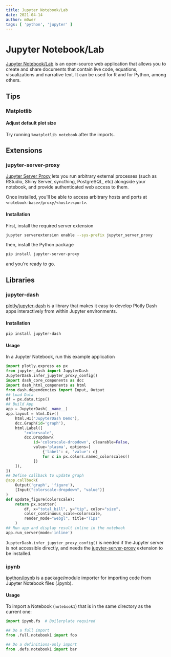 ```yaml
---
title: Jupyter Notebook/Lab
date: 2021-04-14
author: m0wer
tags: [ 'python', 'jupyter' ]
---
```


# Jupyter Notebook/Lab

[Jupyter Notebook/Lab](https://jupyter.org/) is an open-source web application
that allows you to create and share documents that contain live code,
equations, visualizations and narrative text. It can be used for R and for
Python, among others.

## Tips

### Matplotlib

#### Adjust default plot size

Try running `%matplotlib notebook` after the imports.

## Extensions

### jupyter-server-proxy

[Jupyter Server Proxy](https://jupyter-server-proxy.readthedocs.io/) lets you
run arbitrary external processes (such as RStudio, Shiny Server, syncthing,
PostgreSQL, etc) alongside your notebook, and provide authenticated web access
to them.

Once installed, you'll be able to access arbitrary hosts and ports at
`<notebook-base>/proxy/<host>:<port>`.

#### Installation

First, install the required server extension

```bash
jupyter serverextension enable --sys-prefix jupyter_server_proxy
```

then, install the Python package

```bash
pip install jupyter-server-proxy
```

and you're ready to go.

## Libraries

### jupyter-dash

[plotly/jupyter-dash](https://github.com/plotly/jupyter-dash) is a library
that makes it easy to develop Plotly Dash apps interactively from within
Jupyter environments.

#### Installation

```bash
pip install jupyter-dash
```

#### Usage

In a Jupyter Notebook, run this example application

```python
import plotly.express as px
from jupyter_dash import JupyterDash
JupyterDash.infer_jupyter_proxy_config()
import dash_core_components as dcc
import dash_html_components as html
from dash.dependencies import Input, Output
## Load Data
df = px.data.tips()
## Build App
app = JupyterDash(__name__)
app.layout = html.Div([
    html.H1("JupyterDash Demo"),
    dcc.Graph(id='graph'),
    html.Label([
        "colorscale",
        dcc.Dropdown(
            id='colorscale-dropdown', clearable=False,
            value='plasma', options=[
                {'label': c, 'value': c}
                for c in px.colors.named_colorscales()
            ])
    ]),
])
## Define callback to update graph
@app.callback(
    Output('graph', 'figure'),
    [Input("colorscale-dropdown", "value")]
)
def update_figure(colorscale):
    return px.scatter(
        df, x="total_bill", y="tip", color="size",
        color_continuous_scale=colorscale,
        render_mode="webgl", title="Tips"
    )
## Run app and display result inline in the notebook
app.run_server(mode='inline')
```

`JupyterDash.infer_jupyter_proxy_config()` is needed if the Jupyter server is
not accessible directly, and needs the [jupyter-server-proxy](#jupyter-server-proxy)
extension to be installed.

### ipynb

[ipython/ipynb](https://github.com/ipython/ipynb) is a package/module importer
for importing code from Jupyter Notebook files (.ipynb).

#### Usage

To import a Notebook (`notebook1`) that is in the same directory as the
current one:

```python
import ipynb.fs  # Boilerplate required

## Do a full import
from .full.notebook1 import foo

## Do a definitions-only import
from .defs.notebook1 import bar
```
